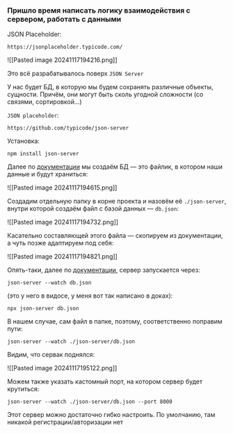 ### Пришло время написать логику взаимодействия с сервером, работать с данными

JSON Placeholder:

```URL:
https://jsonplaceholder.typicode.com/
```

![[Pasted image 20241117194216.png]]

Это всё разрабатывалось поверх `JSON Server`

 У нас будет БД, в которую мы будем сохранять различные объекты, сущности. Причём, они могут быть сколь угодной сложности (со связями, сортировкой...)

`JSON placeholder`:

```URL:
https://github.com/typicode/json-server
```

Установка:

```BASH:
npm install json-server
```

Далее по [документации](https://github.com/typicode/json-server) мы создаём БД — это файлик, в котором наши данные и будут храниться:

![[Pasted image 20241117194615.png]]

Создадим отдельную папку в корне проекта и назовём её `./json-server`, внутри которой создаём файл с базой данных — `db.json`:

![[Pasted image 20241117194732.png]]

Касательно составляющей этого файла — скопируем из документации, а чуть позже адаптируем под себя:

![[Pasted image 20241117194821.png]]

Опять-таки, далее по [документации](https://github.com/typicode/json-server), сервер запускается через:

```BASH:
json-server --watch db.json
```

(это у него в видосе, у меня вот так написано в доках):

```BASH:
npx json-server db.json
```

В нашем случае, сам файл в папке, поэтому, соответственно поправим пути:

```BASH:
json-server --watch ./json-server/db.json
```

Видим, что сервак поднялся:

![[Pasted image 20241117195122.png]]

Можем также указать кастомный порт, на котором сервер будет крутиться:

```JSON:
json-server --watch ./json-server/db.json --port 8000
```

Этот сервер можно достаточно гибко настроить. По умолчанию, там никакой регистрации/авторизации нет